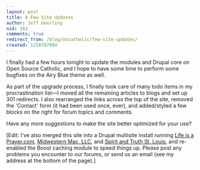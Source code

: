 ```yaml
---
layout: post
title: A Few Site Updates
author: Jeff Geerling
nid: 163
comments: true
redirect_from: /blog/oscatholic/few-site-updates/
created: 1258787994
---
```

<p>I finally had a few hours tonight to update the modules and Drupal core on Open Source Catholic, and I hope to have some time to perform some bugfixes on the Airy Blue theme as well.</p>
<p>As part of the upgrade process, I finally took care of many todo items in my procrastination list&mdash;I moved all the remaining articles to blogs and set up 301 redirects. I also rearranged the links across the top of the site, removed the 'Contact' form (it had been used once, ever), and added/styled a few blocks on the right for forum topics and comments.</p>
<p>Have any more suggestions to make the site better optimized for your use?</p>
<p>[Edit: I've also merged this site into a Drupal multisite install running <a href="http://www.lifeisaprayer.com/">Life is a Prayer.com</a>, <a href="http://www.midwesternmac.com/">Midwestern Mac, LLC</a>, and <a href="http://www.spiritandtruthstl.org/">Spirit and Truth St. Louis</a>, and re-enabled the Boost caching module to speed things up. Please post any problems you encounter to our forums, or send us an email (see my address at the bottom of the page).]</p>
